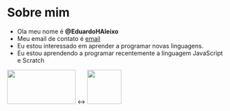 # Sobre mim
- Ola meu nome é **@EduardoHAleixo**
- Meu email de contato é [email](eduardo.e.silva10@escola.pr.gov.br)
- Eu estou interessado em aprender a programar novas linguagens.
- Eu estou aprendendo a programar recentemente a linguagem JavaScript e Scratch

<img src="https://miro.medium.com/proxy/1*fvlXUruIzwO-tr06MKcATQ.png" width="160" height="80"/> <-> <a href="https://scratch.mit.edu/projects/663305035/"><img src="https://c.tenor.com/3WaDlrN3IoMAAAAC/scratch.gif" width="80" height="80" target="_blank"></a>

